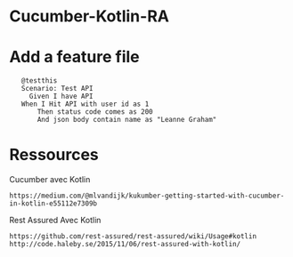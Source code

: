 # Cucumber-Kotlin-RA
# Add a feature file

 ```	
	@testthis
	Scenario: Test API
	  Given I have API
    When I Hit API with user id as 1
		Then status code comes as 200
		And json body contain name as "Leanne Graham"
 ```
# Ressources 

Cucumber avec Kotlin
```
https://medium.com/@mlvandijk/kukumber-getting-started-with-cucumber-in-kotlin-e55112e7309b
```

Rest Assured Avec Kotlin 
```
https://github.com/rest-assured/rest-assured/wiki/Usage#kotlin
http://code.haleby.se/2015/11/06/rest-assured-with-kotlin/
```
